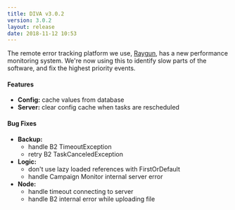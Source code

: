 ```yaml
---
title: DIVA v3.0.2
version: 3.0.2
layout: release
date: 2018-11-12 10:53
---
```


The remote error tracking platform we use, [Raygun](https://raygun.com/), has a new performance monitoring system.
We're now using this to identify slow parts of the software, and fix the highest priority events.

#### Features

* **Config:** cache values from database
* **Server:** clear config cache when tasks are rescheduled

#### Bug Fixes

* **Backup:**
  * handle B2 TimeoutException
  * retry B2 TaskCanceledException
* **Logic:**
  * don't use lazy loaded references with FirstOrDefault
  * handle Campaign Monitor internal server error
* **Node:**
  * handle timeout connecting to server
  * handle B2 internal error while uploading file